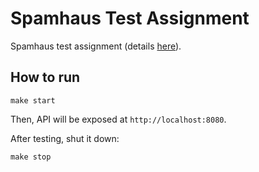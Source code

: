 # Spamhaus Test Assignment

Spamhaus test assignment (details [here](ASSIGNMENT.md)).

## How to run

```shell
make start
```

Then, API will be exposed at `http://localhost:8080`.

After testing, shut it down:

```shell
make stop
```
